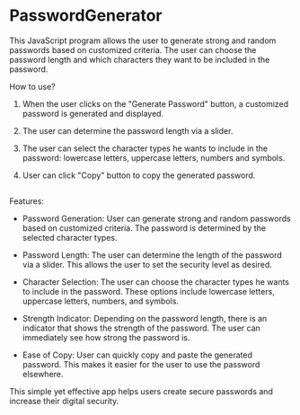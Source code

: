 # PasswordGenerator

This JavaScript program allows the user to generate strong and random passwords based on customized criteria. The user can choose the password length and which characters they want to be included in the password.

How to use?

1. When the user clicks on the "Generate Password" button, a customized password is generated and displayed.

2. The user can determine the password length via a slider.

3. The user can select the character types he wants to include in the password: lowercase letters, uppercase letters, numbers and symbols.

4. User can click "Copy" button to copy the generated password.

##

Features:

- Password Generation: User can generate strong and random passwords based on customized criteria. The password is determined by the selected character types.

- Password Length: The user can determine the length of the password via a slider. This allows the user to set the security level as desired.

- Character Selection: The user can choose the character types he wants to include in the password. These options include lowercase letters, uppercase letters, numbers, and symbols.

- Strength Indicator: Depending on the password length, there is an indicator that shows the strength of the password. The user can immediately see how strong the password is.

- Ease of Copy: User can quickly copy and paste the generated password. This makes it easier for the user to use the password elsewhere.

This simple yet effective app helps users create secure passwords and increase their digital security.
